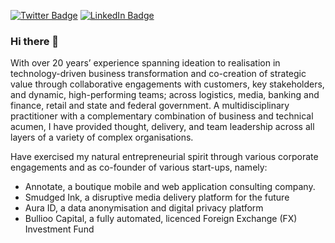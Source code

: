 [![Twitter Badge](https://img.shields.io/badge/Twitter-Profile-informational?style=flat&logo=twitter&logoColor=white&color=1CA2F1)](https://twitter.com/justin_fowler)
[![LinkedIn Badge](https://img.shields.io/badge/LinkedIn-Profile-informational?style=flat&logo=linkedin&logoColor=white&color=0D76A8)](https://www.linkedin.com/in/justinfowler1/)

### Hi there 👋

With over 20 years’ experience spanning ideation to realisation in technology-driven business transformation and co-creation of strategic value through collaborative engagements with customers, key stakeholders, and dynamic, high-performing teams; across logistics, media, banking and finance, retail and state and federal government.  A multidisciplinary practitioner with a complementary combination of business and technical acumen, I have provided thought, delivery, and team leadership across all layers of a variety of complex organisations. 

Have exercised my natural entrepreneurial spirit through various corporate engagements and as co-founder of various start-ups, namely: 

 - Annotate, a boutique mobile and web application consulting company. 
 - Smudged Ink, a disruptive media delivery platform for the future 
 - Aura ID, a data anonymisation and digital privacy platform 
 - Bullioo Capital, a fully automated, licenced Foreign Exchange (FX) Investment Fund 
